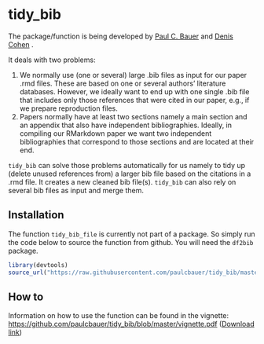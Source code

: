 
<!-- README.md is generated from README.Rmd. Please edit that file -->

# tidy\_bib

The package/function is being developed by [Paul C.
Bauer](http://paulcbauer.eu/) and [Denis
Cohen](https://denis-cohen.github.io/) .

It deals with two problems:

1.  We normally use (one or several) large .bib files as input for our
    paper .rmd files. These are based on one or several authors’
    literature databases. However, we ideally want to end up with one
    single .bib file that includes only those references that were cited
    in our paper, e.g., if we prepare reproduction files.
2.  Papers normally have at least two sections namely a main section and
    an appendix that also have independent bibliographies. Ideally, in
    compiling our RMarkdown paper we want two independent bibliographies
    that correspond to those sections and are located at their end.

`tidy_bib` can solve those problems automatically for us namely to tidy
up (delete unused references from) a larger bib file based on the
citations in a .rmd file. It creates a new cleaned bib file(s).
`tidy_bib` can also rely on several bib files as input and merge them.

## Installation

The function `tidy_bib_file` is currently not part of a package. So
simply run the code below to source the function from github. You will
need the `df2bib` package.

``` r
library(devtools)
source_url("https://raw.githubusercontent.com/paulcbauer/tidy_bib/master/tidy_bib.R")
```

## How to

Information on how to use the function can be found in the vignette:
<https://github.com/paulcbauer/tidy_bib/blob/master/vignette.pdf>
([Download
link](https://github.com/paulcbauer/tidy_bib/raw/master/vignette.pdf))
